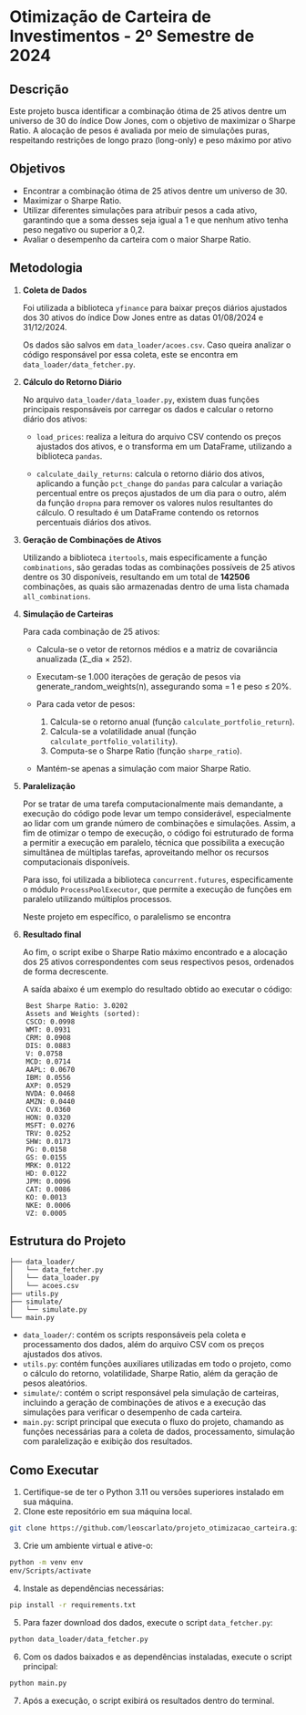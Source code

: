 # Otimização de Carteira de Investimentos - 2º Semestre de 2024

## Descrição
Este projeto busca identificar a combinação ótima de 25 ativos dentre um universo de 30 do índice Dow Jones, com o objetivo de maximizar o Sharpe Ratio. A alocação de pesos é avaliada por meio de simulações puras, respeitando restrições de longo prazo (long-only) e peso máximo por ativo

## Objetivos
- Encontrar a combinação ótima de 25 ativos dentre um universo de 30.
- Maximizar o Sharpe Ratio.
- Utilizar diferentes simulações para atribuir pesos a cada ativo, garantindo que a soma desses seja igual a 1 e que nenhum ativo tenha peso negativo ou superior a 0,2.
- Avaliar o desempenho da carteira com o maior Sharpe Ratio.

## Metodologia
1. **Coleta de Dados**

    Foi utilizada a biblioteca `yfinance` para baixar preços diários ajustados dos 30 ativos do índice Dow Jones entre as datas 01/08/2024 e 31/12/2024.

    Os dados são salvos em `data_loader/acoes.csv`. Caso queira analizar o código responsável por essa coleta, este se encontra em `data_loader/data_fetcher.py`.

2. **Cálculo do Retorno Diário**

    No arquivo `data_loader/data_loader.py`, existem duas funções principais responsáveis por carregar os dados e calcular o retorno diário dos ativos:

    - `load_prices`: realiza a leitura do arquivo CSV contendo os preços ajustados dos ativos, e o transforma em um DataFrame, utilizando a biblioteca `pandas`.

    - `calculate_daily_returns`: calcula o retorno diário dos ativos, aplicando a função `pct_change` do `pandas` para calcular a variação percentual entre os preços ajustados de um dia para o outro, além da função `dropna` para remover os valores nulos resultantes do cálculo. O resultado é um DataFrame contendo os retornos percentuais diários dos ativos.

3. **Geração de Combinações de Ativos**

    Utilizando a biblioteca `itertools`, mais especificamente a função `combinations`, são geradas todas as combinações possíveis de 25 ativos dentre os 30 disponíveis, resultando em um total de **142506** combinações, as quais são armazenadas dentro de uma lista chamada `all_combinations`.

4. **Simulação de Carteiras**

    Para cada combinação de 25 ativos:
    - Calcula-se o vetor de retornos médios e a matriz de covariância anualizada (Σ_dia × 252).

    - Executam-se 1.000 iterações de geração de pesos via generate_random_weights(n), assegurando soma = 1 e peso ≤ 20%.

    - Para cada vetor de pesos:

        1. Calcula-se o retorno anual (função `calculate_portfolio_return`).
        2. Calcula-se a volatilidade anual (função `calculate_portfolio_volatility`).
        3. Computa-se o Sharpe Ratio (função `sharpe_ratio`).

    - Mantém-se apenas a simulação com maior Sharpe Ratio.

5. **Paralelização**

    Por se tratar de uma tarefa computacionalmente mais demandante, a execução do código pode levar um tempo considerável, especialmente ao lidar com um grande número de combinações e simulações. Assim, a fim de otimizar o tempo de execução, o código foi estruturado de forma a permitir a execução em paralelo, técnica que possibilita a execução simultânea de múltiplas tarefas, aproveitando melhor os recursos computacionais disponíveis. 
    
    Para isso, foi utilizada a biblioteca `concurrent.futures`, especificamente o módulo `ProcessPoolExecutor`, que permite a execução de funções em paralelo utilizando múltiplos processos.

    Neste projeto em específico, o paralelismo se encontra 

6. **Resultado final**

    Ao fim, o script exibe o Sharpe Ratio máximo encontrado e a alocação dos 25 ativos correspondentes com seus respectivos pesos, ordenados de forma decrescente.

    A saída abaixo é um exemplo do resultado obtido ao executar o código:

```
    Best Sharpe Ratio: 3.0202
    Assets and Weights (sorted):
    CSCO: 0.0998
    WMT: 0.0931
    CRM: 0.0908
    DIS: 0.0883
    V: 0.0758
    MCD: 0.0714
    AAPL: 0.0670
    IBM: 0.0556
    AXP: 0.0529
    NVDA: 0.0468
    AMZN: 0.0440
    CVX: 0.0360
    HON: 0.0320
    MSFT: 0.0276
    TRV: 0.0252
    SHW: 0.0173
    PG: 0.0158
    GS: 0.0155
    MRK: 0.0122
    HD: 0.0122
    JPM: 0.0096
    CAT: 0.0086
    KO: 0.0013
    NKE: 0.0006
    VZ: 0.0005
```

## Estrutura do Projeto
```
├── data_loader/
│   └── data_fetcher.py
│   └── data_loader.py
│   └── acoes.csv  
├── utils.py              
├── simulate/
│   └── simulate.py    
└── main.py               
```
- `data_loader/`: contém os scripts responsáveis pela coleta e processamento dos dados, além do arquivo CSV com os preços ajustados dos ativos.
- `utils.py`: contém funções auxiliares utilizadas em todo o projeto, como o cálculo do retorno, volatilidade, Sharpe Ratio, além da geração de pesos aleatórios.
- `simulate/`: contém o script responsável pela simulação de carteiras, incluindo a geração de combinações de ativos e a execução das simulações para verificar o desempenho de cada carteira.
- `main.py`: script principal que executa o fluxo do projeto, chamando as funções necessárias para a coleta de dados, processamento, simulação com paralelização e exibição dos resultados.

## Como Executar
1. Certifique-se de ter o Python 3.11 ou versões superiores instalado em sua máquina.
2. Clone este repositório em sua máquina local.
```bash
git clone https://github.com/leoscarlato/projeto_otimizacao_carteira.git
```
3. Crie um ambiente virtual e ative-o:
```bash
python -m venv env
env/Scripts/activate
```
4. Instale as dependências necessárias:
```bash
pip install -r requirements.txt
```
5. Para fazer download dos dados, execute o script `data_fetcher.py`:
```bash
python data_loader/data_fetcher.py
```
6. Com os dados baixados e as dependências instaladas, execute o script principal:
```bash
python main.py
```
7. Após a execução, o script exibirá os resultados dentro do terminal.

